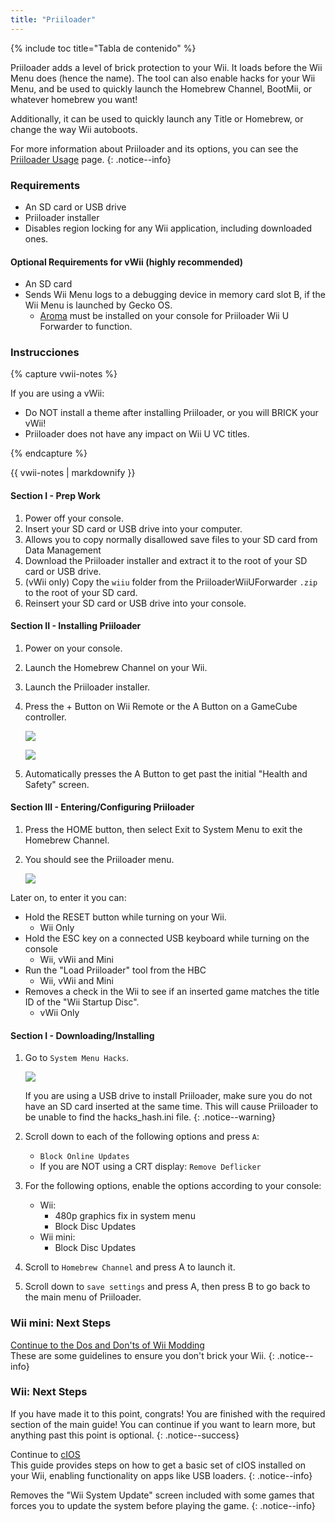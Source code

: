 ```yaml
---
title: "Priiloader"
---
```


{% include toc title="Tabla de contenido" %}

Priiloader adds a level of brick protection to your Wii. It loads before the Wii Menu does (hence the name). The tool can also enable hacks for your Wii Menu, and be used to quickly launch the Homebrew Channel, BootMii, or whatever homebrew you want!

Additionally, it can be used to quickly launch any Title or Homebrew, or change the way Wii autoboots.


For more information about Priiloader and its options, you can see the [Priiloader Usage](priiloader-usage) page.
{: .notice--info}

### Requirements

* An SD card or USB drive
* Priiloader installer
* Disables region locking for any Wii application, including downloaded ones.

#### Optional Requirements for vWii (highly recommended)

* An SD card
* Sends Wii Menu logs to a debugging device in memory card slot B, if the Wii Menu is launched by Gecko OS.
    * [Aroma](https://wiiu.hacks.guide/#/aroma/getting-started) must be installed on your console for Priiloader Wii U Forwarder to function.

### Instrucciones

{% capture vwii-notes %}

If you are using a vWii:

+ Do NOT install a theme after installing Priiloader, or you will BRICK your vWii!
+ Priiloader does not have any impact on Wii U VC titles.

{% endcapture %}

<div class="notice--danger">{{ vwii-notes | markdownify }}</div>

#### Section I - Prep Work

1. Power off your console.
1. Insert your SD card or USB drive into your computer.
1. Allows you to copy normally disallowed save files to your SD card from Data Management
1. Download the Priiloader installer and extract it to the root of your SD card or USB drive.
1. (vWii only) Copy the `wiiu` folder from the PriiloaderWiiUForwarder `.zip` to the root of your SD card.
1. Reinsert your SD card or USB drive into your console.

#### Section II - Installing Priiloader

1. Power on your console.
1. Launch the Homebrew Channel on your Wii.
1. Launch the Priiloader installer.
1. Press the + Button on Wii Remote or the A Button on a GameCube controller.

    ![](/images/priiloader/installer.png)

    ![](/images/priiloader/installing.png)

1. Automatically presses the A Button to get past the initial "Health and Safety" screen.

#### Section III - Entering/Configuring Priiloader

1. Press the HOME button, then select Exit to System Menu to exit the Homebrew Channel.
1. You should see the Priiloader menu.

    ![](/images/priiloader/menu.png)

Later on, to enter it you can:

+ Hold the RESET button while turning on your Wii.
    + Wii Only
+ Hold the ESC key on a connected USB keyboard while turning on the console
    + Wii, vWii and Mini
+ Run the "Load Priiloader" tool from the HBC
    + Wii, vWii and Mini
+ Removes a check in the Wii to see if an inserted game matches the title ID of the "Wii Startup Disc".
    + vWii Only

#### Section I - Downloading/Installing

1. Go to `System Menu Hacks`.

    ![](/images/priiloader/menu_hacks.png)

    If you are using a USB drive to install Priiloader, make sure you do not have an SD card inserted at the same time. This will cause Priiloader to be unable to find the hacks_hash.ini file.
    {: .notice--warning}

1. Scroll down to each of the following options and press `A`:
    + `Block Online Updates`
    + If you are NOT using a CRT display: `Remove Deflicker`
1. For the following options, enable the options according to your console:
    + Wii:
        + 480p graphics fix in system menu
        + Block Disc Updates
    + Wii mini:
        + Block Disc Updates
1. Scroll to `Homebrew Channel` and press A to launch it.
1. Scroll down to `save settings` and press A, then press B to go back to the main menu of Priiloader.

### Wii mini: Next Steps

[Continue to the Dos and Don'ts of Wii Modding](dosanddonts)<br> These are some guidelines to ensure you don't brick your Wii.
{: .notice--info}

### Wii: Next Steps

If you have made it to this point, congrats! You are finished with the required section of the main guide! You can continue if you want to learn more, but anything past this point is optional.
{: .notice--success}

Continue to [cIOS](cios)<br> This guide provides steps on how to get a basic set of cIOS installed on your Wii, enabling functionality on apps like USB loaders.
{: .notice--info}

Removes the "Wii System Update" screen included with some games that forces you to update the system before playing the game.
{: .notice--info}
